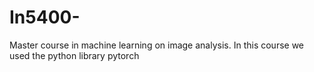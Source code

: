 # In5400-
Master course in machine learning on image analysis. In this course we used the python library pytorch
